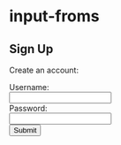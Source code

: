 # input-froms
<!DOCTYPE html>
<html lang="en" dir="ltr">
  <head>
    <meta charset="utf-8">
    <title>Sign Up Page</title>
    <link rel="stylesheet" href="style.css" type="text/css">
    <link href="https://fonts.googleapis.com/css?family=Fjalla+One" rel="stylesheet">
  </head>
  <body>
    <section class="overlay">
      <h1>Sign Up</h1>
      <p>Create an account:</p>
      <form action="submission.html" method="GET">
        <!--Add the minlength and maxlength attributes to the input fields-->
        <label for="username">Username:</label>
        <br>
        <input id="username" name="username" type="text" minlength="3" maxlength="15" required>
        <br>
        <label for="pw">Password:</label>
        <br>
        <input id="pw" name="pw" type="password" minlength="8" maxlength="15" required>
        <br>
        <input type="submit" value="Submit">
      </form>
    </section>
  </body>
</html>
